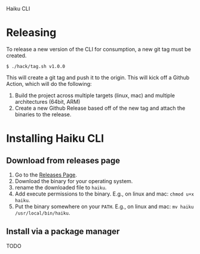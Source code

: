 Haiku CLI

# Releasing
To release a new version of the CLI for consumption, a new git tag must be created.

```
$ ./hack/tag.sh v1.0.0
```
This will create a git tag and push it to the origin.
This will kick off a Github Action, which will do the following:
1. Build the project across multiple targets (linux, mac) and multiple architectures (64bit, ARM)
2. Create a new Github Release based off of the new tag and attach the binaries to the release.

# Installing Haiku CLI

## Download from releases page
1. Go to the [Releases Page](https://github.com/haikuapp/cli/releases).
2. Download the binary for your operating system.
3. rename the downloaded file to `haiku`.
4. Add execute permissions to the binary. E.g., on linux and mac: `chmod u+x haiku`.
5. Put the binary somewhere on your `PATH`. E.g., on linux and mac: `mv haiku /usr/local/bin/haiku`.

## Install via a package manager
TODO
